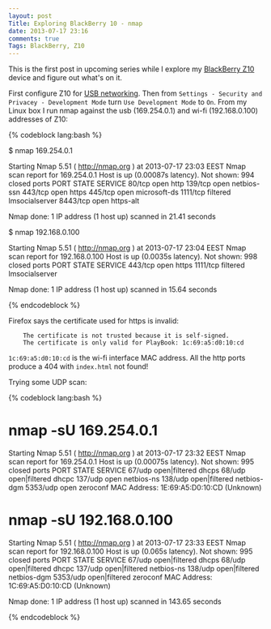 ```yaml
---
layout: post
Title: Exploring BlackBerry 10 - nmap
date: 2013-07-17 23:16
comments: true
Tags: BlackBerry, Z10
---
```


This is the first post in upcoming series while I explore my
[BlackBerry Z10](http://amzn.to/12y4ewJ) device and figure out what's on it.

First configure Z10 for
[USB networking](/blog/2013/07/17/tip-how-to-enable-usb-networking-between-blackberry-z10-and-red-hat-enterprise-linux-6/).
Then from `Settings - Security and Privacey - Development Mode` turn 
`Use Development Mode` to `On`.
From my Linux box I run nmap against the usb (169.254.0.1) and
wi-fi (192.168.0.100) addresses of Z10:

{% codeblock lang:bash %}

$ nmap 169.254.0.1

Starting Nmap 5.51 ( http://nmap.org ) at 2013-07-17 23:03 EEST
Nmap scan report for 169.254.0.1
Host is up (0.00087s latency).
Not shown: 994 closed ports
PORT     STATE    SERVICE
80/tcp   open     http
139/tcp  open     netbios-ssn
443/tcp  open     https
445/tcp  open     microsoft-ds
1111/tcp filtered lmsocialserver
8443/tcp open     https-alt

Nmap done: 1 IP address (1 host up) scanned in 21.41 seconds


$ nmap 192.168.0.100

Starting Nmap 5.51 ( http://nmap.org ) at 2013-07-17 23:04 EEST
Nmap scan report for 192.168.0.100
Host is up (0.0035s latency).
Not shown: 998 closed ports
PORT     STATE    SERVICE
443/tcp  open     https
1111/tcp filtered lmsocialserver

Nmap done: 1 IP address (1 host up) scanned in 15.64 seconds

{% endcodeblock %}

Firefox says the certificate used for https is invalid:

        The certificate is not trusted because it is self-signed.
        The certificate is only valid for PlayBook: 1c:69:a5:d0:10:cd

`1c:69:a5:d0:10:cd` is the wi-fi interface MAC address.
All the http ports produce a 404 with `index.html` not found!

Trying some UDP scan:

{% codeblock lang:bash %}

# nmap -sU 169.254.0.1

Starting Nmap 5.51 ( http://nmap.org ) at 2013-07-17 23:32 EEST
Nmap scan report for 169.254.0.1
Host is up (0.00075s latency).
Not shown: 995 closed ports
PORT     STATE         SERVICE
67/udp   open|filtered dhcps
68/udp   open|filtered dhcpc
137/udp  open          netbios-ns
138/udp  open|filtered netbios-dgm
5353/udp open          zeroconf
MAC Address: 1E:69:A5:D0:10:CD (Unknown)

# nmap -sU 192.168.0.100

Starting Nmap 5.51 ( http://nmap.org ) at 2013-07-17 23:33 EEST
Nmap scan report for 192.168.0.100
Host is up (0.065s latency).
Not shown: 995 closed ports
PORT     STATE         SERVICE
67/udp   open|filtered dhcps
68/udp   open|filtered dhcpc
137/udp  open|filtered netbios-ns
138/udp  open|filtered netbios-dgm
5353/udp open|filtered zeroconf
MAC Address: 1C:69:A5:D0:10:CD (Unknown)

Nmap done: 1 IP address (1 host up) scanned in 143.65 seconds

{% endcodeblock %}
